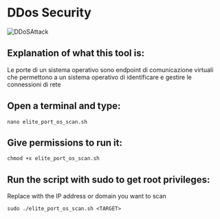 # DDos Security


![DDoSAttack](https://github.com/user-attachments/assets/5c4fbf2c-4775-4d38-a7b9-5ac7d9d3aafe)

## Explanation of what this tool is:
Le porte di un sistema operativo sono endpoint di comunicazione virtuali che permettono 
a un sistema operativo di identificare e gestire le connessioni di rete


## Open a terminal and type:
```
nano elite_port_os_scan.sh
```

## Give permissions to run it:
```
chmod +x elite_port_os_scan.sh
```

## Run the script with sudo to get root privileges:
Replace <TARGET> with the IP address or domain you want to scan
```
sudo ./elite_port_os_scan.sh <TARGET>
```
